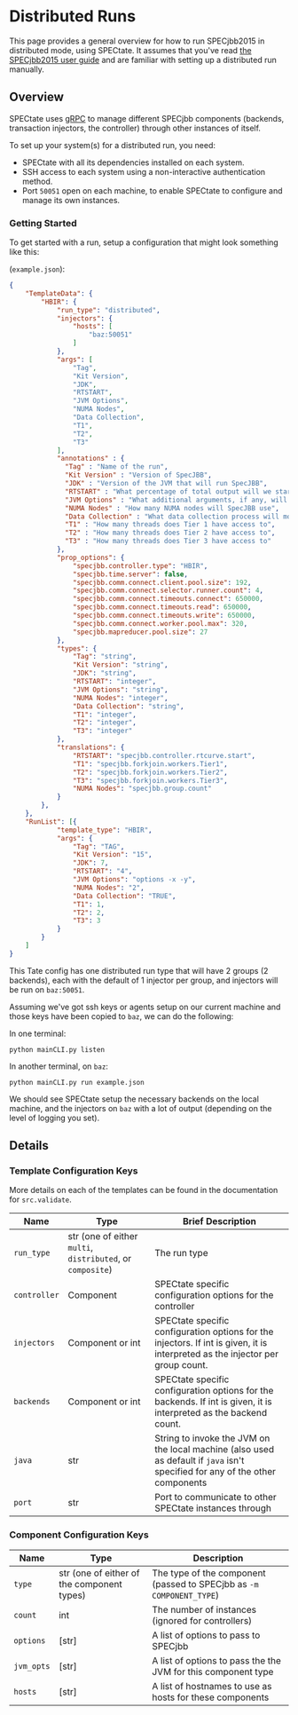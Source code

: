# Distributed Runs

This page provides a general overview for how to run SPECjbb2015 in distributed mode, using SPECtate.
It assumes that you've read [the SPECjbb2015 user guide](https://www.spec.org/jbb2015/docs/userguide.pdf) and are familiar with setting up a distributed run manually.

## Overview

SPECtate uses [gRPC](https://grpc.io/docs/) to manage different SPECjbb components (backends, transaction injectors, the controller) through other instances of itself.

To set up your system(s) for a distributed run, you need:

- SPECtate with all its dependencies installed on each system.
- SSH access to each system using a non-interactive authentication method.
- Port `50051` open on each machine, to enable SPECtate to configure and manage its own instances.

### Getting Started

To get started with a run, setup a configuration that might look something like this:

(`example.json`):
```json
{
	"TemplateData": {
		"HBIR": {
			"run_type": "distributed",
			"injectors": {
				"hosts": [
					"baz:50051"
				]
			},
			"args": [
				"Tag",
				"Kit Version",
				"JDK",
				"RTSTART",
				"JVM Options",
				"NUMA Nodes",
				"Data Collection",
				"T1",
				"T2",
				"T3"
			],
			"annotations" : {
			  "Tag" : "Name of the run",
			  "Kit Version" : "Version of SpecJBB",
			  "JDK" : "Version of the JVM that will run SpecJBB",
			  "RTSTART" : "What percentage of total output will we start at",
			  "JVM Options" : "What additional arguments, if any, will be passed to the JVM",
			  "NUMA Nodes" : "How many NUMA nodes will SpecJBB use",
			  "Data Collection" : "What data collection process will monitor while running SpecJBB",
			  "T1" : "How many threads does Tier 1 have access to",
			  "T2" : "How many threads does Tier 2 have access to",
			  "T3" : "How many threads does Tier 3 have access to"
			},
			"prop_options": {
				"specjbb.controller.type": "HBIR",
				"specjbb.time.server": false,
				"specjbb.comm.connect.client.pool.size": 192,
				"specjbb.comm.connect.selector.runner.count": 4,
				"specjbb.comm.connect.timeouts.connect": 650000,
				"specjbb.comm.connect.timeouts.read": 650000,
				"specjbb.comm.connect.timeouts.write": 650000,
				"specjbb.comm.connect.worker.pool.max": 320,
				"specjbb.mapreducer.pool.size": 27
			},
			"types": {
				"Tag": "string",
				"Kit Version": "string",
				"JDK": "string",
				"RTSTART": "integer",
				"JVM Options": "string",
				"NUMA Nodes": "integer",
				"Data Collection": "string",
				"T1": "integer",
				"T2": "integer",
				"T3": "integer"
			},
			"translations": {
				"RTSTART": "specjbb.controller.rtcurve.start",
				"T1": "specjbb.forkjoin.workers.Tier1",
				"T2": "specjbb.forkjoin.workers.Tier2",
				"T3": "specjbb.forkjoin.workers.Tier3",
				"NUMA Nodes": "specjbb.group.count"
			}
		},
	},
	"RunList": [{
			"template_type": "HBIR",
			"args": {
				"Tag": "TAG",
				"Kit Version": "15",
				"JDK": 7,
				"RTSTART": "4",
				"JVM Options": "options -x -y",
				"NUMA Nodes": "2",
				"Data Collection": "TRUE",
				"T1": 1,
				"T2": 2,
				"T3": 3
			}
		}
	]
}
```

This Tate config has one distributed run type that will have 2 groups (2 backends), each with the default of 1 injector per group, and injectors will be run on `baz:50051`.

Assuming we've got ssh keys or agents setup on our current machine and those keys have been copied to `baz`, we can do the following:

In one terminal:
```shell
python mainCLI.py listen
```

In another terminal, on `baz`:
```shell
python mainCLI.py run example.json
```

We should see SPECtate setup the necessary backends on the local machine, and the injectors on `baz` with a lot of output (depending on the level of logging you set).

## Details 
### Template Configuration Keys

More details on each of the templates can be found in the documentation for `src.validate`.

| Name         | Type                                                       | Brief Description                                                                                                              |
|--------------|------------------------------------------------------------|--------------------------------------------------------------------------------------------------------------------------------|
| `run_type`   | str (one of either `multi`, `distributed`, or `composite`) | The run type                                                                                                                   |
| `controller` | Component                                                  | SPECtate specific configuration options for the controller                                                                     |
| `injectors`  | Component or int                                           | SPECtate specific configuration options for the injectors. If int is given, it is interpreted as the injector per group count. |
| `backends`   | Component or int                                           | SPECtate specific configuration options for the backends. If int is given, it is interpreted as the backend count.             |
| `java`       | str                                                        | String to invoke the JVM on the local machine (also used as default if `java` isn't specified for any of the other components  |
| `port`       | str                                                        | Port to communicate to other SPECtate instances through                                                                        |

### Component Configuration Keys

| Name       | Type                                       | Description                                                          |
| ------     | ------                                     | -------------                                                        |
| `type`     | str (one of either of the component types) | The type of the component (passed to SPECjbb as `-m COMPONENT_TYPE`) |
| `count`    | int                                        | The number of instances (ignored for controllers)                    |
| `options`  | [str]                                      | A list of options to pass to SPECjbb                                 |
| `jvm_opts` | [str]                                      | A list of options to pass the the JVM for this component type        |
| `hosts`    | [str]                                      | A list of hostnames to use as hosts for these components             |
